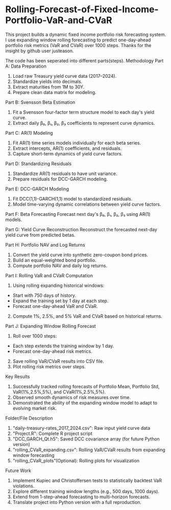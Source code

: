 # Rolling-Forecast-of-Fixed-Income-Portfolio-VaR-and-CVaR
This project builds a dynamic fixed income portfolio risk forecasting system.
I use expanding window rolling forecasting to predict one-day-ahead portfolio risk metrics (VaR and CVaR) over 1000 steps.
Thanks for the insight by github user justeason.

The code has been seperated into different parts(steps).
Methodology
Part A: Data Preparation
1. Load raw Treasury yield curve data (2017–2024).
2. Standardize yields into decimals.
3. Extract maturities from 1M to 30Y.
4. Prepare clean data matrix for modeling.

Part B: Svensson Beta Estimation
1. Fit a Svensson four-factor term structure model to each day's yield curve.
2. Extract daily β₀, β₁, β₂, β₃ coefficients to represent curve dynamics.

Part C: AR(1) Modeling
1. Fit AR(1) time series models individually for each beta series.
2. Extract intercepts, AR(1) coefficients, and residuals.
3. Capture short-term dynamics of yield curve factors.

Part D: Standardizing Residuals
1. Standardize AR(1) residuals to have unit variance.
2. Prepare residuals for DCC-GARCH modeling.

Part E: DCC-GARCH Modeling
1. Fit DCC(1,1)-GARCH(1,1) model to standardized residuals.
2. Model time-varying dynamic correlations between yield curve factors.

Part F: Beta Forecasting
Forecast next day's β₀, β₁, β₂, β₃ using AR(1) models.

Part G: Yield Curve Reconstruction
Reconstruct the forecasted next-day yield curve from predicted betas.

Part H: Portfolio NAV and Log Returns
1. Convert the yield curve into synthetic zero-coupon bond prices.
2. Build an equal-weighted bond portfolio.
3. Compute portfolio NAV and daily log returns.

Part I: Rolling VaR and CVaR Computation
1. Using rolling expanding historical windows:
  - Start with 750 days of history.
  - Expand the training set by 1 day at each step.
  - Forecast one-day-ahead VaR and CVaR.
2. Compute 1%, 2.5%, and 5% VaR and CVaR based on historical returns.

Part J: Expanding Window Rolling Forecast
1. Roll over 1000 steps:
  - Each step extends the training window by 1 day.
  - Forecast one-day-ahead risk metrics.
2. Save rolling VaR/CVaR results into CSV file.
3. Plot rolling risk metrics over steps.

Key Results
1. Successfully tracked rolling forecasts of Portfolio Mean, Portfolio Std, VaR(1%,2.5%,5%), and CVaR(1%,2.5%,5%).
2. Observed smooth dynamics of risk measures over time.
3. Demonstrated the ability of the expanding window model to adapt to evolving market risk.

Folder/File	Description
1. "daily-treasury-rates_2017_2024.csv": Raw input yield curve data
2. "Project.R": Complete R project script
3. "DCC_GARCH_Qt.h5": Saved DCC covariance array (for future Python version)
4. "rolling_CVaR_expanding.csv": Rolling VaR/CVaR results from expanding window forecasting
5. "rolling_CVaR_plots"(Optional): Rolling plots for visualization

Future Work
1. Implement Kupiec and Christoffersen tests to statistically backtest VaR violations.
2. Explore different training window lengths (e.g., 500 days, 1000 days).
3. Extend from 1-step-ahead forecasting to multi-horizon forecasts.
4. Translate project into Python version with a full reproduction.

